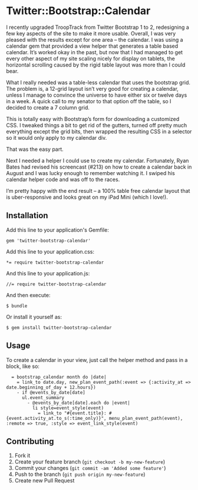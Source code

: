 # Twitter::Bootstrap::Calendar

I recently upgraded TroopTrack from Twitter Bootstrap 1 to 2, redesigning a few key aspects of the site to make it more usable. Overall, I was very pleased with the results except for one area – the calendar. I was using a calendar gem that provided a view helper that generates a table based calendar. It’s worked okay in the past, but now that I had managed to get every other aspect of my site scaling nicely for display on tablets, the horizontal scrolling caused by the rigid table layout was more than I could bear.

What I really needed was a table-less calendar that uses the bootstrap grid. The problem is, a 12-grid layout isn’t very good for creating a calendar, unless I manage to convince the universe to have either six or twelve days in a week. A quick call to my senator to that option off the table, so I decided to create a 7 column grid.

This is totally easy with Bootstrap’s form for downloading a customized CSS. I tweaked things a bit to get rid of the gutters, turned off pretty much everything except the grid bits, then wrapped the resulting CSS in a selector so it would only apply to my calendar div.

That was the easy part.

Next I needed a helper I could use to create my calendar. Fortunately, Ryan Bates had revised his screencast (#213) on how to create a calendar back in August and I was lucky enough to remember watching it. I swiped his calendar helper code and was off to the races.

I’m pretty happy with the end result – a 100% table free calendar layout that is uber-responsive and looks great on my iPad Mini (which I love!).

## Installation

Add this line to your application's Gemfile:

    gem 'twitter-bootstrap-calendar'

Add this line to your application.css:
  
    *= require twitter-bootstrap-calendar

And this line to your application.js:

    //= require twitter-bootstrap-calendar

And then execute:

    $ bundle

Or install it yourself as:

    $ gem install twitter-bootstrap-calendar

## Usage

To create a calendar in your view, just call the helper method and pass in a block, like so:
```haml
  = bootstrap_calendar month do |date| 
    = link_to date.day, new_plan_event_path(:event => {:activity_at => date.beginning_of_day + 12.hours})
    - if @events_by_date[date] 
      ul.event_summary
        - @events_by_date[date].each do |event| 
          li style=event_style(event)
            = link_to "#{event.title}: #{event.activity_at.to_s(:time_only)}", menu_plan_event_path(event), :remote => true, :style => event_link_style(event)
```

## Contributing

1. Fork it
2. Create your feature branch (`git checkout -b my-new-feature`)
3. Commit your changes (`git commit -am 'Added some feature'`)
4. Push to the branch (`git push origin my-new-feature`)
5. Create new Pull Request
